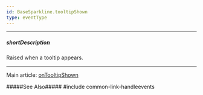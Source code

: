 ```yaml
---
id: BaseSparkline.tooltipShown
type: eventType
---
```

---
##### shortDescription
Raised when a tooltip appears.

---
Main article: [onTooltipShown](/api-reference/10%20UI%20Components/BaseSparkline/1%20Configuration/onTooltipShown.md '{basewidgetpath}/Configuration/#onTooltipShown')

#####See Also#####
#include common-link-handleevents